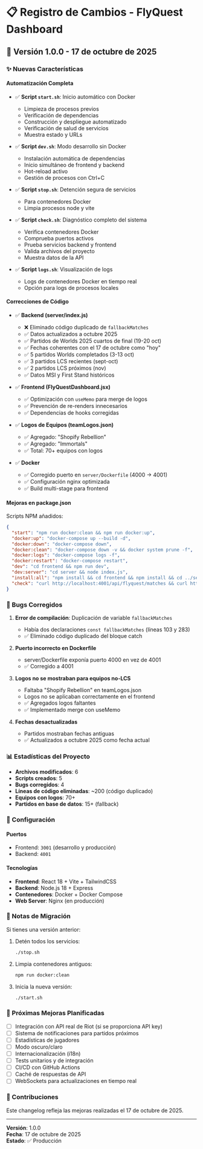 # 📋 Registro de Cambios - FlyQuest Dashboard

## 🚀 Versión 1.0.0 - 17 de octubre de 2025

### ✨ Nuevas Características

#### Automatización Completa
- ✅ **Script `start.sh`**: Inicio automático con Docker
  - Limpieza de procesos previos
  - Verificación de dependencias
  - Construcción y despliegue automatizado
  - Verificación de salud de servicios
  - Muestra estado y URLs

- ✅ **Script `dev.sh`**: Modo desarrollo sin Docker
  - Instalación automática de dependencias
  - Inicio simultáneo de frontend y backend
  - Hot-reload activo
  - Gestión de procesos con Ctrl+C

- ✅ **Script `stop.sh`**: Detención segura de servicios
  - Para contenedores Docker
  - Limpia procesos node y vite

- ✅ **Script `check.sh`**: Diagnóstico completo del sistema
  - Verifica contenedores Docker
  - Comprueba puertos activos
  - Prueba servicios backend y frontend
  - Valida archivos del proyecto
  - Muestra datos de la API

- ✅ **Script `logs.sh`**: Visualización de logs
  - Logs de contenedores Docker en tiempo real
  - Opción para logs de procesos locales

#### Correcciones de Código

- ✅ **Backend (server/index.js)**
  - ❌ Eliminado código duplicado de `fallbackMatches`
  - ✅ Datos actualizados a octubre 2025
  - ✅ Partidos de Worlds 2025 cuartos de final (19-20 oct)
  - ✅ Fechas coherentes con el 17 de octubre como "hoy"
  - ✅ 5 partidos Worlds completados (3-13 oct)
  - ✅ 3 partidos LCS recientes (sept-oct)
  - ✅ 2 partidos LCS próximos (nov)
  - ✅ Datos MSI y First Stand históricos

- ✅ **Frontend (FlyQuestDashboard.jsx)**
  - ✅ Optimización con `useMemo` para merge de logos
  - ✅ Prevención de re-renders innecesarios
  - ✅ Dependencias de hooks corregidas

- ✅ **Logos de Equipos (teamLogos.json)**
  - ✅ Agregado: "Shopify Rebellion"
  - ✅ Agregado: "Immortals"
  - ✅ Total: 70+ equipos con logos

- ✅ **Docker**
  - ✅ Corregido puerto en `server/Dockerfile` (4000 → 4001)
  - ✅ Configuración nginx optimizada
  - ✅ Build multi-stage para frontend

#### Mejoras en package.json

Scripts NPM añadidos:
```json
{
  "start": "npm run docker:clean && npm run docker:up",
  "docker:up": "docker-compose up --build -d",
  "docker:down": "docker-compose down",
  "docker:clean": "docker-compose down -v && docker system prune -f",
  "docker:logs": "docker-compose logs -f",
  "docker:restart": "docker-compose restart",
  "dev": "cd frontend && npm run dev",
  "dev:server": "cd server && node index.js",
  "install:all": "npm install && cd frontend && npm install && cd ../server && npm install",
  "check": "curl http://localhost:4001/api/flyquest/matches && curl http://localhost:3001"
}
```

### 🐛 Bugs Corregidos

1. **Error de compilación**: Duplicación de variable `fallbackMatches`
   - Había dos declaraciones `const fallbackMatches` (líneas 103 y 283)
   - ✅ Eliminado código duplicado del bloque catch

2. **Puerto incorrecto en Dockerfile**
   - server/Dockerfile exponía puerto 4000 en vez de 4001
   - ✅ Corregido a 4001

3. **Logos no se mostraban para equipos no-LCS**
   - Faltaba "Shopify Rebellion" en teamLogos.json
   - Logos no se aplicaban correctamente en el frontend
   - ✅ Agregados logos faltantes
   - ✅ Implementado merge con useMemo

4. **Fechas desactualizadas**
   - Partidos mostraban fechas antiguas
   - ✅ Actualizados a octubre 2025 como fecha actual

### 📊 Estadísticas del Proyecto

- **Archivos modificados**: 6
- **Scripts creados**: 5
- **Bugs corregidos**: 4
- **Líneas de código eliminadas**: ~200 (código duplicado)
- **Equipos con logos**: 70+
- **Partidos en base de datos**: 15+ (fallback)

### 🔧 Configuración

#### Puertos
- Frontend: `3001` (desarrollo y producción)
- Backend: `4001`

#### Tecnologías
- **Frontend**: React 18 + Vite + TailwindCSS
- **Backend**: Node.js 18 + Express
- **Contenedores**: Docker + Docker Compose
- **Web Server**: Nginx (en producción)

### 📝 Notas de Migración

Si tienes una versión anterior:

1. Detén todos los servicios:
   ```bash
   ./stop.sh
   ```

2. Limpia contenedores antiguos:
   ```bash
   npm run docker:clean
   ```

3. Inicia la nueva versión:
   ```bash
   ./start.sh
   ```

### 🎯 Próximas Mejoras Planificadas

- [ ] Integración con API real de Riot (si se proporciona API key)
- [ ] Sistema de notificaciones para partidos próximos
- [ ] Estadísticas de jugadores
- [ ] Modo oscuro/claro
- [ ] Internacionalización (i18n)
- [ ] Tests unitarios y de integración
- [ ] CI/CD con GitHub Actions
- [ ] Caché de respuestas de API
- [ ] WebSockets para actualizaciones en tiempo real

### 👥 Contribuciones

Este changelog refleja las mejoras realizadas el 17 de octubre de 2025.

---

**Versión**: 1.0.0  
**Fecha**: 17 de octubre de 2025  
**Estado**: ✅ Producción
